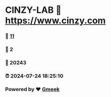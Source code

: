 # CINZY-LAB :link: https://www.cinzy.com 
### :page_facing_up: [11](https://www.cinzy.com/tag.html) 
### :speech_balloon: 2 
### :hibiscus: 20243 
### :alarm_clock: 2024-07-24 18:25:10 
### Powered by :heart: [Gmeek](https://github.com/Meekdai/Gmeek)
